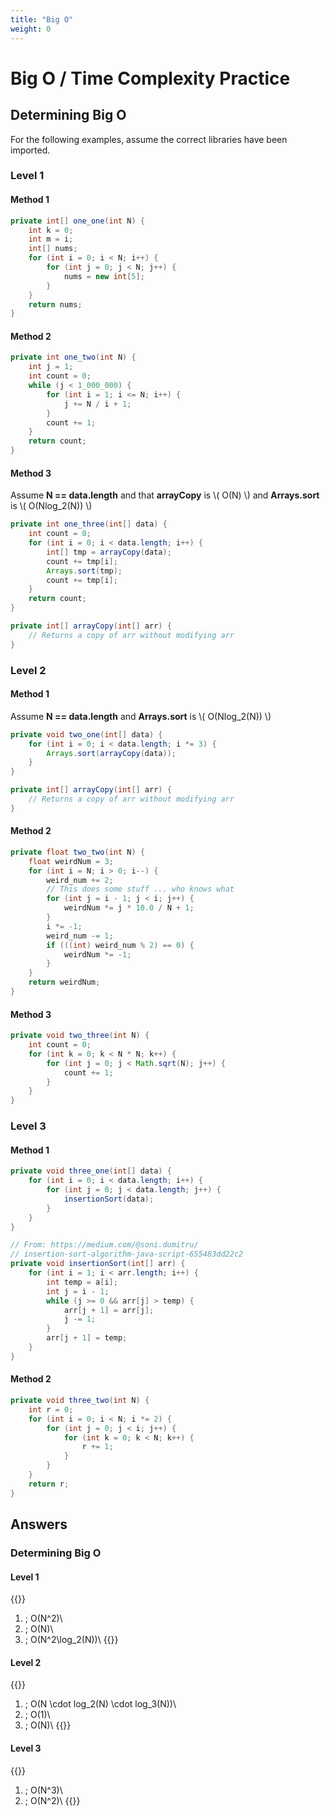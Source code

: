 ```yaml
---
title: "Big O"
weight: 0
---
```


# Big O / Time Complexity Practice


## Determining Big O

For the following examples, assume the correct libraries have been imported.

### Level 1

#### Method 1

```java
private int[] one_one(int N) {
    int k = 0;
    int m = i;
    int[] nums;
    for (int i = 0; i < N; i++) {
        for (int j = 0; j < N; j++) {
            nums = new int[5];
        }
    }
    return nums;
} 
```

#### Method 2

```java
private int one_two(int N) {
    int j = 1;
    int count = 0;
    while (j < 1_000_000) {
        for (int i = 1; i <= N; i++) {
            j += N / i + 1;
        }
        count += 1;
    }
    return count;
} 
```

#### Method 3

Assume **N == data.length** and that **arrayCopy** is \\( O(N) \\) and **Arrays.sort** is \\( O(Nlog_2(N)) \\)

```java
private int one_three(int[] data) {
    int count = 0;
    for (int i = 0; i < data.length; i++) {
        int[] tmp = arrayCopy(data);
        count += tmp[i];
        Arrays.sort(tmp);
        count += tmp[i];
    }
    return count;
} 

private int[] arrayCopy(int[] arr) {
    // Returns a copy of arr without modifying arr
}
```

### Level 2

#### Method 1

Assume **N == data.length** and **Arrays.sort** is \\( O(Nlog_2(N)) \\)

```java
private void two_one(int[] data) {
    for (int i = 0; i < data.length; i *= 3) {
        Arrays.sort(arrayCopy(data));
    }
} 

private int[] arrayCopy(int[] arr) {
    // Returns a copy of arr without modifying arr
}
```

#### Method 2

```java
private float two_two(int N) {
    float weirdNum = 3;
    for (int i = N; i > 0; i--) {
        weird_num += 2;
        // This does some stuff ... who knows what
        for (int j = i - 1; j < i; j++) {
            weirdNum *= j * 10.0 / N + 1;
        }
        i *= -1;
        weird_num -= 1;
        if (((int) weird_num % 2) == 0) {
            weirdNum *= -1;
        }
    }
    return weirdNum;
} 
```

#### Method 3

```java
private void two_three(int N) {
    int count = 0;
    for (int k = 0; k < N * N; k++) {
        for (int j = 0; j < Math.sqrt(N); j++) {
            count += 1;
        }
    }
} 
```

### Level 3

#### Method 1

```java
private void three_one(int[] data) {
    for (int i = 0; i < data.length; i++) {
        for (int j = 0; j < data.length; j++) {
            insertionSort(data);
        }
    }
}

// From: https://medium.com/@soni.dumitru/
// insertion-sort-algorithm-java-script-655483dd22c2
private void insertionSort(int[] arr) {
    for (int i = 1; i < arr.length; i++) {
        int temp = a[i];
        int j = i - 1;
        while (j >= 0 && arr[j] > temp) {
            arr[j + 1] = arr[j];
            j -= 1;
        }
        arr[j + 1] = temp;
    }
}
```

#### Method 2

```java
private void three_two(int N) {
    int r = 0;
    for (int i = 0; i < N; i *= 2) {
        for (int j = 0; j < i; j++) {
            for (int k = 0; k < N; k++) {
                r += 1;
            }
        }
    }
    return r;
}
```

## Answers

### Determining Big O

#### Level 1

{{<katex>}}
1) \; O(N^2)\\
2) \; O(N)\\
3) \; O(N^2\log_2(N))\\
{{</katex>}}

#### Level 2

{{<katex>}}
1) \; O(N \cdot log_2(N) \cdot log_3(N))\\
2) \; O(1)\\
3) \; O(N)\\
{{</katex>}}

#### Level 3

{{<katex>}}
1) \; O(N^3)\\
2) \; O(N^2)\\
{{</katex>}}